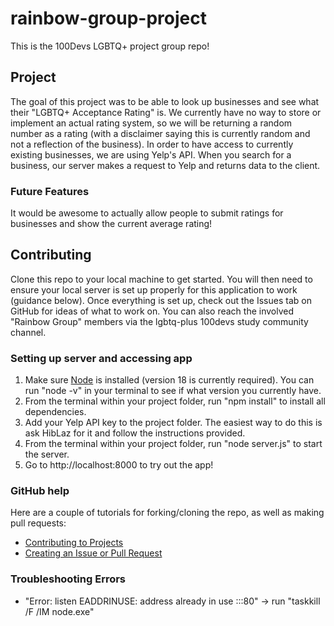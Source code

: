 # rainbow-group-project
This is the 100Devs LGBTQ+ project group repo! 

## Project
The goal of this project was to be able to look up businesses and see what their "LGBTQ+ Acceptance Rating" is. We currently have no way to store or implement an actual rating system, so we will be returning a random number as a rating (with a disclaimer saying this is currently random and not a reflection of the business). In order to have access to currently existing businesses, we are using Yelp's API. When you search for a business, our server makes a request to Yelp and returns data to the client.

### Future Features
It would be awesome to actually allow people to submit ratings for businesses and show the current average rating!

## Contributing
Clone this repo to your local machine to get started. You will then need to ensure your local server is set up properly for this application to work (guidance below). Once everything is set up, check out the Issues tab on GitHub for ideas of what to work on. You can also reach the involved "Rainbow Group" members via the lgbtq-plus 100devs study community channel.

### Setting up server and accessing app
1. Make sure [Node](https://nodejs.org/en/) is installed (version 18 is currently required). You can run "node -v" in your terminal to see if what version you currently have.
3. From the terminal within your project folder, run "npm install" to install all dependencies.
4. Add your Yelp API key to the project folder. The easiest way to do this is ask HibLaz for it and follow the instructions provided.
5. From the terminal within your project folder, run "node server.js" to start the server.
6. Go to http://localhost:8000 to try out the app!

### GitHub help
Here are a couple of tutorials for forking/cloning the repo, as well as making pull requests:
- [Contributing to Projects](https://docs.github.com/en/get-started/quickstart/contributing-to-projects)
- [Creating an Issue or Pull Request](https://docs.github.com/en/desktop/contributing-and-collaborating-using-github-desktop/working-with-your-remote-repository-on-github-or-github-enterprise/creating-an-issue-or-pull-request)

### Troubleshooting Errors
- "Error: listen EADDRINUSE: address already in use :::80" -> run "taskkill /F /IM node.exe"
